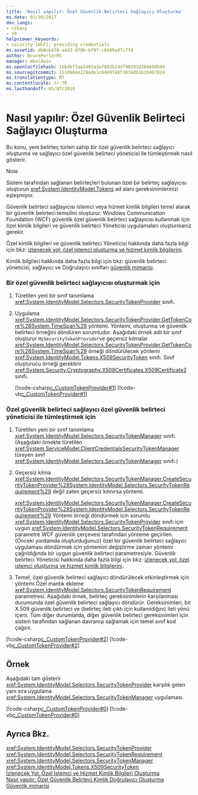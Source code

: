 ```yaml
---
title: 'Nasıl yapılır: Özel Güvenlik Belirteci Sağlayıcı Oluşturma'
ms.date: 03/30/2017
dev_langs:
- csharp
- vb
helpviewer_keywords:
- security [WCF], providing credentials
ms.assetid: db8cb478-aa43-478b-bf97-c6489ad7c7fd
author: BrucePerlerMS
manager: mbaldwin
ms.openlocfilehash: 16bdbf3aa2403a3af603b24df90391d36660dbd4
ms.sourcegitcommit: 15109844229ade1c6449f48f3834db1b26907824
ms.translationtype: MT
ms.contentlocale: tr-TR
ms.lasthandoff: 05/07/2018
---
```

# <a name="how-to-create-a-custom-security-token-provider"></a>Nasıl yapılır: Özel Güvenlik Belirteci Sağlayıcı Oluşturma
Bu konu, yeni belirteç türleri sahip bir özel güvenlik belirteci sağlayıcı oluşturma ve sağlayıcı özel güvenlik belirteci yöneticisi ile tümleştirmek nasıl gösterir.  
  
> [!NOTE]
>  Sistem tarafından sağlanan belirteçleri bulunan özel bir belirteç sağlayıcısı oluşturun <xref:System.IdentityModel.Tokens> ad alanı gereksinimlerinizi eşleşmiyor.  
  
 Güvenlik belirteci sağlayıcısı istemci veya hizmet kimlik bilgileri temel alarak bir güvenlik belirteci temsilini oluşturur. Windows Communication Foundation (WCF) güvenlik özel güvenlik belirteci sağlayıcısı kullanmak için özel kimlik bilgileri ve güvenlik belirteci Yöneticisi uygulamaları oluşturmanız gerekir.  
  
 Özel kimlik bilgileri ve güvenlik belirteci Yöneticisi hakkında daha fazla bilgi için bkz: [izlenecek yol: özel istemci oluşturma ve hizmet kimlik bilgilerini](../../../../docs/framework/wcf/extending/walkthrough-creating-custom-client-and-service-credentials.md).  
  
 Kimlik bilgileri hakkında daha fazla bilgi için bkz: güvenlik belirteci yöneticisi, sağlayıcı ve Doğrulayıcı sınıfları [güvenlik mimarisi](http://msdn.microsoft.com/library/16593476-d36a-408d-808c-ae6fd483e28f).  
  
### <a name="to-create-a-custom-security-token-provider"></a>Bir özel güvenlik belirteci sağlayıcısı oluşturmak için  
  
1.  Türetilen yeni bir sınıf tanımlama <xref:System.IdentityModel.Selectors.SecurityTokenProvider> sınıfı.  
  
2.  Uygulama <xref:System.IdentityModel.Selectors.SecurityTokenProvider.GetTokenCore%28System.TimeSpan%29> yöntemi. Yöntemi, oluşturma ve güvenlik belirteci örneğini döndüren sorumludur. Aşağıdaki örnek adlı bir sınıf oluşturur `MySecurityTokenProvider`ve geçersiz kılmalar <xref:System.IdentityModel.Selectors.SecurityTokenProvider.GetTokenCore%28System.TimeSpan%29> örneği döndürülecek yöntemi <xref:System.IdentityModel.Tokens.X509SecurityToken> sınıfı. Sınıf oluşturucu örneği gerektirir <xref:System.Security.Cryptography.X509Certificates.X509Certificate2> sınıfı.  
  
     [!code-csharp[c_CustomTokenProvider#1](../../../../samples/snippets/csharp/VS_Snippets_CFX/c_customtokenprovider/cs/source.cs#1)]
     [!code-vb[c_CustomTokenProvider#1](../../../../samples/snippets/visualbasic/VS_Snippets_CFX/c_customtokenprovider/vb/source.vb#1)]  
  
### <a name="to-integrate-a-custom-security-token-provider-with-a-custom-security-token-manager"></a>Özel güvenlik belirteci sağlayıcı özel güvenlik belirteci yöneticisi ile tümleştirmek için  
  
1.  Türetilen yeni bir sınıf tanımlama <xref:System.IdentityModel.Selectors.SecurityTokenManager> sınıfı. (Aşağıdaki örnekte türetilen <xref:System.ServiceModel.ClientCredentialsSecurityTokenManager> türeyen sınıf <xref:System.IdentityModel.Selectors.SecurityTokenManager> sınıfı.)  
  
2.  Geçersiz kılma <xref:System.IdentityModel.Selectors.SecurityTokenManager.CreateSecurityTokenProvider%28System.IdentityModel.Selectors.SecurityTokenRequirement%29> değil zaten geçersiz kılınırsa yöntemi.  
  
     <xref:System.IdentityModel.Selectors.SecurityTokenManager.CreateSecurityTokenProvider%28System.IdentityModel.Selectors.SecurityTokenRequirement%29> Yöntemi örneği döndürmek için sorumlu <xref:System.IdentityModel.Selectors.SecurityTokenProvider> sınıfı için uygun <xref:System.IdentityModel.Selectors.SecurityTokenRequirement> parametre WCF güvenlik çerçevesi tarafından yönteme geçirilen. (Önceki yordamda oluşturduğunuz) özel bir güvenlik belirteci sağlayıcı uygulaması döndürmek için yöntemini değiştirme zaman yöntemi çağrıldığında bir uygun güvenlik belirteci parametresiyle. Güvenlik belirteci Yöneticisi hakkında daha fazla bilgi için bkz: [izlenecek yol: özel istemci oluşturma ve hizmet kimlik bilgilerini](../../../../docs/framework/wcf/extending/walkthrough-creating-custom-client-and-service-credentials.md).  
  
3.  Temel, özel güvenlik belirteci sağlayıcı döndürülecek etkinleştirmek için yöntemi Özel mantık ekleme <xref:System.IdentityModel.Selectors.SecurityTokenRequirement> parametresi. Aşağıdaki örnek, belirteç gereksinimlerin karşılanması durumunda özel güvenlik belirteci sağlayıcı döndürür. Gereksinimleri, bir X.509 güvenlik belirteci ve (belirteç ileti çıktı için kullanıldığını) ileti yönü içerir. Tüm diğer durumlarda, diğer güvenlik belirteci gereksinimleri için sistem tarafından sağlanan davranışı sağlamak için temel sınıf kod çağırır.  
  
 [!code-csharp[c_CustomTokenProvider#2](../../../../samples/snippets/csharp/VS_Snippets_CFX/c_customtokenprovider/cs/source.cs#2)]
 [!code-vb[c_CustomTokenProvider#2](../../../../samples/snippets/visualbasic/VS_Snippets_CFX/c_customtokenprovider/vb/source.vb#2)]  
  
## <a name="example"></a>Örnek  
 Aşağıdaki tam gösterir <xref:System.IdentityModel.Selectors.SecurityTokenProvider> karşılık gelen yanı sıra uygulama <xref:System.IdentityModel.Selectors.SecurityTokenManager> uygulaması.  
  
 [!code-csharp[c_CustomTokenProvider#0](../../../../samples/snippets/csharp/VS_Snippets_CFX/c_customtokenprovider/cs/source.cs#0)]
 [!code-vb[c_CustomTokenProvider#0](../../../../samples/snippets/visualbasic/VS_Snippets_CFX/c_customtokenprovider/vb/source.vb#0)]  
  
## <a name="see-also"></a>Ayrıca Bkz.  
 <xref:System.IdentityModel.Selectors.SecurityTokenProvider>  
 <xref:System.IdentityModel.Selectors.SecurityTokenRequirement>  
 <xref:System.IdentityModel.Selectors.SecurityTokenManager>  
 <xref:System.IdentityModel.Tokens.X509SecurityToken>  
 [İzlenecek Yol: Özel İstemci ve Hizmet Kimlik Bilgileri Oluşturma](../../../../docs/framework/wcf/extending/walkthrough-creating-custom-client-and-service-credentials.md)  
 [Nasıl yapılır: Özel Güvenlik Belirteci Kimlik Doğrulayıcı Oluşturma](../../../../docs/framework/wcf/extending/how-to-create-a-custom-security-token-authenticator.md)  
 [Güvenlik mimarisi](http://msdn.microsoft.com/library/16593476-d36a-408d-808c-ae6fd483e28f)
